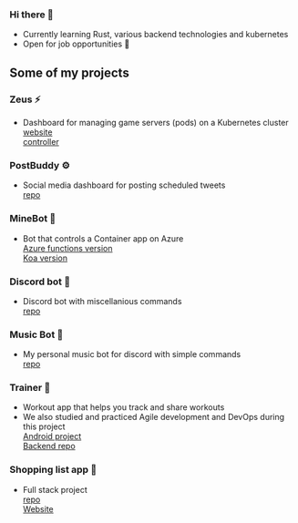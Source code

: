 ### Hi there 👋

- Currently learning Rust, various backend technologies and kubernetes
- Open for job opportunities 💼

## **Some of my projects**

### Zeus ⚡️

- Dashboard for managing game servers (pods) on a Kubernetes cluster  
[website](https://github.com/ollivarila/zeus-website)  
[controller](https://github.com/ollivarila/zeus-controller)  

### PostBuddy ⚙️

- Social media dashboard for posting scheduled tweets  
[repo](https://github.com/ollivarila/PostBuddy)


### MineBot 🤖

- Bot that controls a Container app on Azure  
[Azure functions version](https://github.com/ollivarila/minebot)  
[Koa version](https://github.com/ollivarila/minebot-koa)

### Discord bot 🤖

- Discord bot with miscellanious commands  
[repo](https://github.com/ollivarila/crea-discord-bot)

### Music Bot 🎵

- My personal music bot for discord with simple commands  
[repo](https://github.com/ollivarila/music-bot)

### Trainer 💪

- Workout app that helps you track and share workouts
- We also studied and practiced Agile development and DevOps during this project  
[Android project](https://github.com/JoonasMV/Trainer)  
[Backend repo](https://github.com/ollivarila/Trainer-API)

### Shopping list app 🛒

- Full stack project  
[repo](https://github.com/ollivarila/group3-web-project)  
[Website](https://shopping-list-app.fly.dev)
